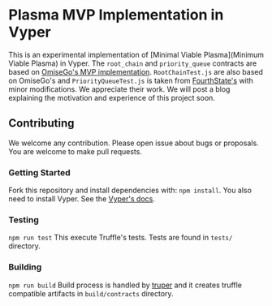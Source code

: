 # Plasma MVP Implementation in Vyper
This is an experimental implementation of [Minimal Viable Plasma](Minimum Viable Plasma) in Vyper.
The `root_chain` and `priority_queue` contracts are based on [OmiseGo's MVP implementation](https://github.com/omisego/plasma-mvp). `RootChainTest.js` are also based on OmiseGo's and `PriorityQueueTest.js` is taken from [FourthState's](https://github.com/FourthState/plasma-mvp-rootchain) with minor modifications. We appreciate their work.
We will post a blog explaining the motivation and experience of this project soon.

## Contributing
We welcome any contribution. Please open issue about bugs or proposals. You are welcome to make pull requests.

### Getting Started
Fork this repository and install dependencies with: `npm install`.
You also need to install Vyper. See the [Vyper's docs](https://vyper.readthedocs.io/en/latest/installing-vyper.html).

### Testing
`npm run test`
This execute Truffle's tests. Tests are found in `tests/` directory.

### Building
`npm run build`
Build process is handled by [truper](https://www.npmjs.com/package/truper) and it creates truffle compatible artifacts in `build/contracts` directory.
